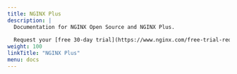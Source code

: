 ```yaml
---
title: NGINX Plus
description: |
  Documentation for NGINX Open Source and NGINX Plus. 
  
  Request your [free 30‑day trial](https://www.nginx.com/free-trial-request) today.
weight: 100
linkTitle: "NGINX Plus"
menu: docs
---
```

